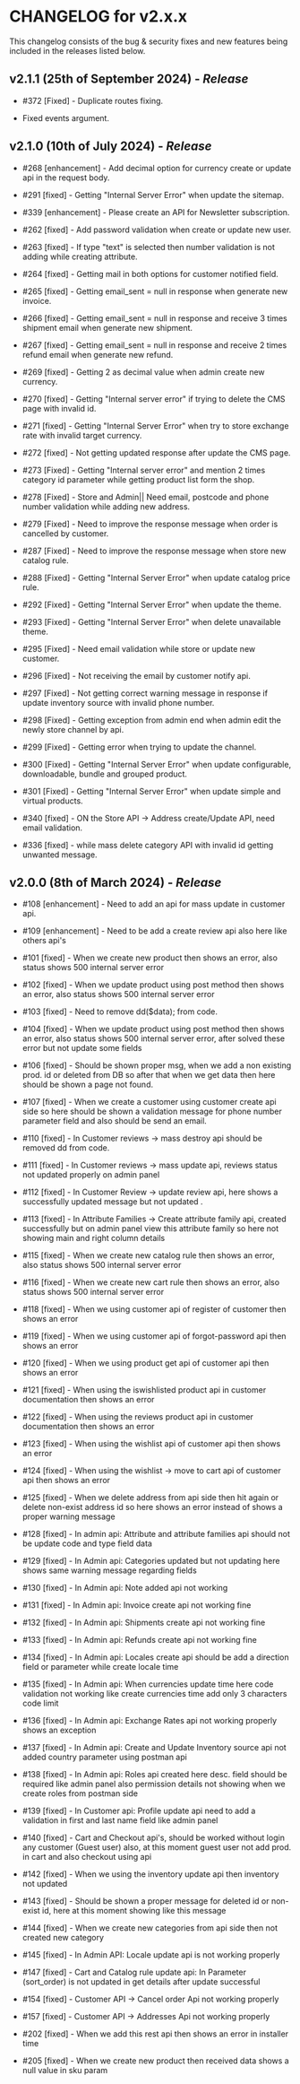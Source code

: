 # CHANGELOG for v2.x.x

This changelog consists of the bug & security fixes and new features being included in the releases listed below.

## **v2.1.1 (25th of September 2024)** - *Release*

* #372 [Fixed] - Duplicate routes fixing.

* Fixed events argument.

## **v2.1.0 (10th of July 2024)** - *Release*

* #268 [enhancement] - Add decimal option for currency create or update api in the request body.

* #291 [fixed] - Getting "Internal Server Error" when update the sitemap.

* #339 [enhancement] - Please create an API for Newsletter subscription.

* #262 [fixed] - Add password validation when create or update new user.

* #263 [fixed] - If type "text" is selected then number validation is not adding while creating attribute.

* #264 [fixed] - Getting mail in both options for customer notified field.

* #265 [fixed] - Getting email_sent = null in response when generate new invoice.

* #266 [fixed] - Getting email_sent = null in response and receive 3 times shipment email when generate new shipment.

* #267 [fixed] - Getting email_sent = null in response and receive 2 times refund email when generate new refund.

* #269 [fixed] - Getting 2 as decimal value when admin create new currency.

* #270 [fixed] - Getting "Internal server error" if trying to delete the CMS page with invalid id.

* #271 [fixed] - Getting "Internal Server Error" when try to store exchange rate with invalid target currency.

* #272 [fixed] - Not getting updated response after update the CMS page.

* #273 [Fixed] - Getting "Internal server error" and mention 2 times category id parameter while getting product list form the shop.

* #278 [Fixed] - Store and Admin|| Need email, postcode and phone number validation while adding new address.

* #279 [Fixed] - Need to improve the response message when order is cancelled by customer.

* #287 [Fixed] - Need to improve the response message when store new catalog rule.

* #288 [Fixed] - Getting "Internal Server Error" when update catalog price rule.

* #292 [Fixed] - Getting "Internal Server Error" when update the theme.

* #293 [Fixed] - Getting "Internal Server Error" when delete unavailable theme.

* #295 [Fixed] - Need email validation while store or update new customer.

* #296 [Fixed] - Not receiving the email by customer notify api.

* #297 [Fixed] - Not getting correct warning message in response if update inventory source with invalid phone number.

* #298 [Fixed] - Getting exception from admin end when admin edit the newly store channel by api.

* #299 [Fixed] - Getting error when trying to update the channel.

* #300 [Fixed] - Getting "Internal Server Error" when update configurable, downloadable, bundle and grouped product.

* #301 [Fixed] - Getting "Internal Server Error" when update simple and virtual products.

* #340 [fixed] - ON the Store API -> Address create/Update API, need email validation.

* #336 [fixed] - while mass delete category API with invalid id getting unwanted message.

## **v2.0.0 (8th of March 2024)** - *Release*

* #108 [enhancement] - Need to add an api for mass update in customer api.

* #109 [enhancement] - Need to be add a create review api also here like others api's

* #101 [fixed] - When we create new product then shows an error, also status shows 500 internal server error 

* #102 [fixed] - When we update product using post method then shows an error, also status shows 500 internal server error 

* #103 [fixed] - Need to remove dd($data); from code.

* #104 [fixed] - When we update product using post method then shows an error, also status shows 500 internal server error, after solved these error but not update some fields

* #106 [fixed] - Should be shown proper msg, when we add a non existing prod. id or deleted from DB so after that when we get data then here should be shown a page not found. 

* #107 [fixed] - When we create a customer using customer create api side so here should be shown a validation message for phone number parameter field and also should be send an email.

* #110 [fixed] - In Customer reviews -> mass destroy api should be removed dd from code.

* #111 [fixed] - In Customer reviews -> mass update api, reviews status not updated properly on admin panel 

* #112 [fixed] - In Customer Review -> update review api, here shows a successfully updated message but not updated .

* #113 [fixed] - In Attribute Families -> Create attribute family api, created successfully but on admin panel view this attribute family so here not showing main and right column details

* #115 [fixed] - When we create new catalog rule then shows an error, also status shows 500 internal server error 

* #116 [fixed] - When we create new cart rule then shows an error, also status shows 500 internal server error

* #118 [fixed] - When we using customer api of register of customer then shows an error

* #119 [fixed] - When we using customer api of forgot-password api then shows an error

* #120 [fixed] - When we using product get api of customer api then shows an error

* #121 [fixed] - When using the iswishlisted product api in customer documentation then shows an error

* #122 [fixed] - When using the reviews product api in customer documentation then shows an error

* #123 [fixed] - When using the wishlist api of customer api then shows an error

* #124 [fixed] - When using the wishlist -> move to cart api of customer api then shows an error 

* #125 [fixed] - When we delete address from api side then hit again or delete non-exist address id so here shows an error instead of shows a proper warning message

* #128 [fixed] - In admin api: Attribute and attribute families api should not be update code and type field data

* #129 [fixed] - In Admin api: Categories updated but not updating here shows same warning message regarding fields

* #130 [fixed] - In Admin api: Note added api not working

* #131 [fixed] - In Admin api: Invoice create api not working fine

* #132 [fixed] - In Admin api: Shipments create api not working fine

* #133 [fixed] - In Admin api: Refunds create api not working fine 

* #134 [fixed] - In Admin api: Locales create api should be add a direction field or parameter while create locale time

* #135 [fixed] - In Admin api: When currencies update time here code validation not working like create currencies time add only 3 characters code limit 
 
* #136 [fixed] - In Admin api: Exchange Rates api not working properly shows an exception

* #137 [fixed] - In Admin api: Create and Update Inventory source api not added country parameter using postman api 

* #138 [fixed] - In Admin api: Roles api created here desc. field should be required like admin panel also permission details not showing when we create roles from postman side

* #139 [fixed] - In Customer api: Profile update api need to add a validation in first and last name field like admin panel

* #140 [fixed] - Cart and Checkout api's, should be worked without login any customer (Guest user) also, at this moment guest user not add prod. in cart and also checkout using api

* #142 [fixed] - When we using the inventory update api then inventory not updated

* #143 [fixed] - Should be shown a proper message for deleted id or non-exist id, here at this moment showing like this message

* #144 [fixed] - When we create new categories from api side then not created new category

* #145 [fixed] - In Admin API: Locale update api is not working properly

* #147 [fixed] - Cart and Catalog rule update api: In Parameter (sort_order) is not updated in get details after update successful 

* #154 [fixed] - Customer API -> Cancel order Api not working properly

* #157 [fixed] - Customer API -> Addresses Api not working properly

* #202 [fixed] - When we add this rest api then shows an error in installer time

* #205 [fixed] - When we create new product then received data shows a null value in sku param
